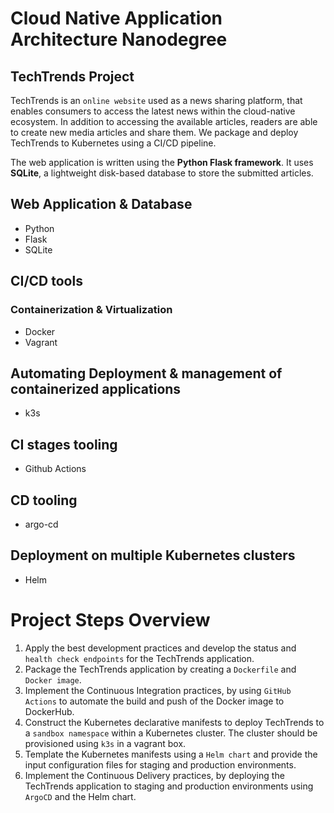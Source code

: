 # Cloud Native Application Architecture Nanodegree 

## TechTrends Project


TechTrends is an `online website` used as a news sharing platform, that enables consumers to access the latest news within the cloud-native ecosystem. In addition to accessing the available articles, readers are able to create new media articles and share them. We package and deploy TechTrends to Kubernetes using a CI/CD pipeline.


The web application is written using the **Python Flask framework**. It uses **SQLite**, a lightweight disk-based database to store the submitted articles.

## Web Application & Database

- Python
- Flask
- SQLite

## CI/CD tools

### Containerization & Virtualization

- Docker
- Vagrant

## Automating Deployment & management of containerized applications

- k3s

## CI stages tooling

- Github Actions

## CD tooling

- argo-cd

## Deployment on multiple Kubernetes clusters

- Helm


# Project Steps Overview

1. Apply the best development practices and develop the status and  
   `health check endpoints` for the TechTrends application.
2. Package the TechTrends application by creating a `Dockerfile` and
   `Docker image`.
3. Implement the Continuous Integration practices, by using `GitHub
   Actions` to automate the build and push of the Docker image to DockerHub.
4. Construct the Kubernetes declarative manifests to deploy TechTrends
   to a `sandbox namespace` within a Kubernetes cluster. The cluster should be provisioned using `k3s` in a vagrant box.
5. Template the Kubernetes manifests using a `Helm chart` and provide
   the input configuration files for staging and production environments.
6. Implement the Continuous Delivery practices, by deploying the
   TechTrends application to staging and production environments using `ArgoCD` and the Helm chart.


